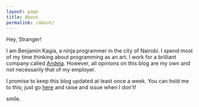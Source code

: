 ```yaml
---
layout: page
title: About
permalink: /about/
---
```


Hey, Stranger!

I am Benjamin Kagia, a ninja programmer in the city of Nairobi. I spend most of my time thinking about programming as an art. I work for a brilliant company called [Andela](http://www.andela.com). However, all opinions on this blog are my own and not necessarily that of my employer.

I promise to keep this blog updated at least once a week. You can hold me to this; just go [here](http://kagia.github.io) and raise and issue when I don't!

smile.